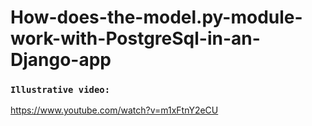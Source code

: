 # How-does-the-model.py-module-work-with-PostgreSql-in-an-Django-app

### `Illustrative video:`

https://www.youtube.com/watch?v=m1xFtnY2eCU
